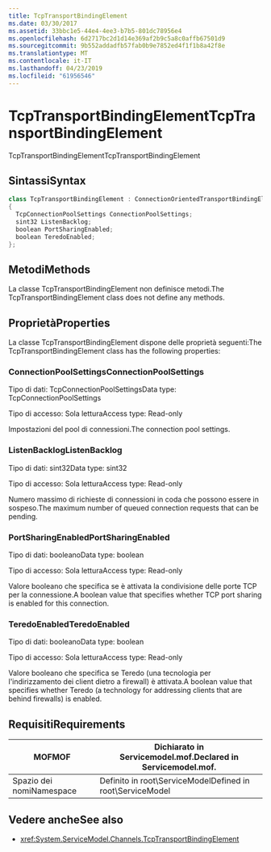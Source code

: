 ```yaml
---
title: TcpTransportBindingElement
ms.date: 03/30/2017
ms.assetid: 33bbc1e5-44e4-4ee3-b7b5-801dc78956e4
ms.openlocfilehash: 6d2717bc2d1d14e369af2b9c5a8c0affb67501d9
ms.sourcegitcommit: 9b552addadfb57fab0b9e7852ed4f1f1b8a42f8e
ms.translationtype: MT
ms.contentlocale: it-IT
ms.lasthandoff: 04/23/2019
ms.locfileid: "61956546"
---
```

# <a name="tcptransportbindingelement"></a><span data-ttu-id="82d08-102">TcpTransportBindingElement</span><span class="sxs-lookup"><span data-stu-id="82d08-102">TcpTransportBindingElement</span></span>
<span data-ttu-id="82d08-103">TcpTransportBindingElement</span><span class="sxs-lookup"><span data-stu-id="82d08-103">TcpTransportBindingElement</span></span>  
  
## <a name="syntax"></a><span data-ttu-id="82d08-104">Sintassi</span><span class="sxs-lookup"><span data-stu-id="82d08-104">Syntax</span></span>  
  
```csharp
class TcpTransportBindingElement : ConnectionOrientedTransportBindingElement  
{  
  TcpConnectionPoolSettings ConnectionPoolSettings;  
  sint32 ListenBacklog;  
  boolean PortSharingEnabled;  
  boolean TeredoEnabled;  
};  
```  
  
## <a name="methods"></a><span data-ttu-id="82d08-105">Metodi</span><span class="sxs-lookup"><span data-stu-id="82d08-105">Methods</span></span>  
 <span data-ttu-id="82d08-106">La classe TcpTransportBindingElement non definisce metodi.</span><span class="sxs-lookup"><span data-stu-id="82d08-106">The TcpTransportBindingElement class does not define any methods.</span></span>  
  
## <a name="properties"></a><span data-ttu-id="82d08-107">Proprietà</span><span class="sxs-lookup"><span data-stu-id="82d08-107">Properties</span></span>  
 <span data-ttu-id="82d08-108">La classe TcpTransportBindingElement dispone delle proprietà seguenti:</span><span class="sxs-lookup"><span data-stu-id="82d08-108">The TcpTransportBindingElement class has the following properties:</span></span>  
  
### <a name="connectionpoolsettings"></a><span data-ttu-id="82d08-109">ConnectionPoolSettings</span><span class="sxs-lookup"><span data-stu-id="82d08-109">ConnectionPoolSettings</span></span>  
 <span data-ttu-id="82d08-110">Tipo di dati: TcpConnectionPoolSettings</span><span class="sxs-lookup"><span data-stu-id="82d08-110">Data type: TcpConnectionPoolSettings</span></span>  
  
 <span data-ttu-id="82d08-111">Tipo di accesso: Sola lettura</span><span class="sxs-lookup"><span data-stu-id="82d08-111">Access type: Read-only</span></span>  
  
 <span data-ttu-id="82d08-112">Impostazioni del pool di connessioni.</span><span class="sxs-lookup"><span data-stu-id="82d08-112">The connection pool settings.</span></span>  
  
### <a name="listenbacklog"></a><span data-ttu-id="82d08-113">ListenBacklog</span><span class="sxs-lookup"><span data-stu-id="82d08-113">ListenBacklog</span></span>  
 <span data-ttu-id="82d08-114">Tipo di dati: sint32</span><span class="sxs-lookup"><span data-stu-id="82d08-114">Data type: sint32</span></span>  
  
 <span data-ttu-id="82d08-115">Tipo di accesso: Sola lettura</span><span class="sxs-lookup"><span data-stu-id="82d08-115">Access type: Read-only</span></span>  
  
 <span data-ttu-id="82d08-116">Numero massimo di richieste di connessioni in coda che possono essere in sospeso.</span><span class="sxs-lookup"><span data-stu-id="82d08-116">The maximum number of queued connection requests that can be pending.</span></span>  
  
### <a name="portsharingenabled"></a><span data-ttu-id="82d08-117">PortSharingEnabled</span><span class="sxs-lookup"><span data-stu-id="82d08-117">PortSharingEnabled</span></span>  
 <span data-ttu-id="82d08-118">Tipo di dati: booleano</span><span class="sxs-lookup"><span data-stu-id="82d08-118">Data type: boolean</span></span>  
  
 <span data-ttu-id="82d08-119">Tipo di accesso: Sola lettura</span><span class="sxs-lookup"><span data-stu-id="82d08-119">Access type: Read-only</span></span>  
  
 <span data-ttu-id="82d08-120">Valore booleano che specifica se è attivata la condivisione delle porte TCP per la connessione.</span><span class="sxs-lookup"><span data-stu-id="82d08-120">A boolean value that specifies whether TCP port sharing is enabled for this connection.</span></span>  
  
### <a name="teredoenabled"></a><span data-ttu-id="82d08-121">TeredoEnabled</span><span class="sxs-lookup"><span data-stu-id="82d08-121">TeredoEnabled</span></span>  
 <span data-ttu-id="82d08-122">Tipo di dati: booleano</span><span class="sxs-lookup"><span data-stu-id="82d08-122">Data type: boolean</span></span>  
  
 <span data-ttu-id="82d08-123">Tipo di accesso: Sola lettura</span><span class="sxs-lookup"><span data-stu-id="82d08-123">Access type: Read-only</span></span>  
  
 <span data-ttu-id="82d08-124">Valore booleano che specifica se Teredo (una tecnologia per l'indirizzamento dei client dietro a firewall) è attivata.</span><span class="sxs-lookup"><span data-stu-id="82d08-124">A boolean value that specifies whether Teredo (a technology for addressing clients that are behind firewalls) is enabled.</span></span>  
  
## <a name="requirements"></a><span data-ttu-id="82d08-125">Requisiti</span><span class="sxs-lookup"><span data-stu-id="82d08-125">Requirements</span></span>  
  
|<span data-ttu-id="82d08-126">MOF</span><span class="sxs-lookup"><span data-stu-id="82d08-126">MOF</span></span>|<span data-ttu-id="82d08-127">Dichiarato in Servicemodel.mof.</span><span class="sxs-lookup"><span data-stu-id="82d08-127">Declared in Servicemodel.mof.</span></span>|  
|---------|-----------------------------------|  
|<span data-ttu-id="82d08-128">Spazio dei nomi</span><span class="sxs-lookup"><span data-stu-id="82d08-128">Namespace</span></span>|<span data-ttu-id="82d08-129">Definito in root\ServiceModel</span><span class="sxs-lookup"><span data-stu-id="82d08-129">Defined in root\ServiceModel</span></span>|  
  
## <a name="see-also"></a><span data-ttu-id="82d08-130">Vedere anche</span><span class="sxs-lookup"><span data-stu-id="82d08-130">See also</span></span>

- <xref:System.ServiceModel.Channels.TcpTransportBindingElement>

